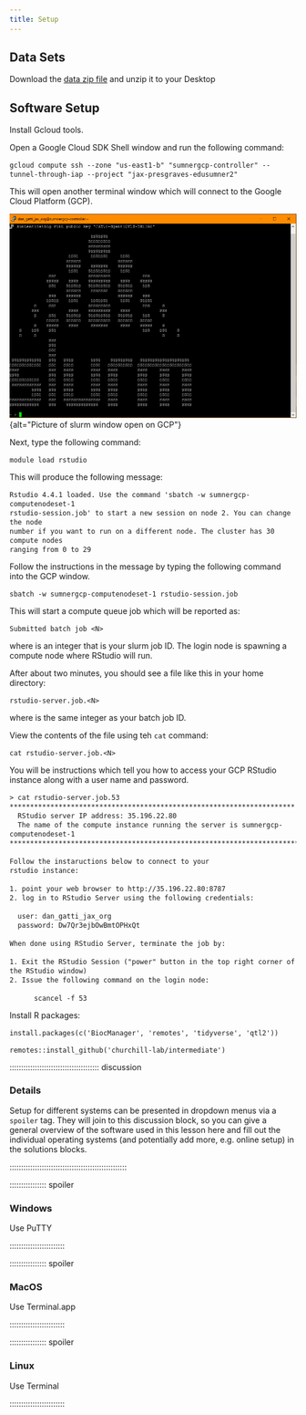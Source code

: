 ```yaml
---
title: Setup
---
```


## Data Sets

<!--
FIXME: place any data you want learners to use in `episodes/data` and then use
       a relative link ( [data zip file](data/lesson-data.zip) ) to provide a
       link to it, replacing the example.com link.
-->
Download the [data zip file](https://example.com/FIXME) and unzip it to your Desktop

## Software Setup

Install Gcloud tools.

Open a Google Cloud SDK Shell window and run the following command:

```
gcloud compute ssh --zone "us-east1-b" "sumnergcp-controller" --tunnel-through-iap --project "jax-presgraves-edusumner2"
```

This will open another terminal window which will connect to the Google Cloud
Platform (GCP).

![GCP window with slurm prompt](fig/gcp_slurm_window.png){alt="Picture of slurm window open on GCP"}

Next, type the following command:

```
module load rstudio
```

This will produce the following message:

```
Rstudio 4.4.1 loaded. Use the command 'sbatch -w sumnergcp-computenodeset-1 
rstudio-session.job' to start a new session on node 2. You can change the node 
number if you want to run on a different node. The cluster has 30 compute nodes
ranging from 0 to 29
```

Follow the instructions in the message by typing the following command into
the GCP window.

```
sbatch -w sumnergcp-computenodeset-1 rstudio-session.job
```

This will start a compute queue job which will be reported as:

```
Submitted batch job <N>
```

where <N> is an integer that is your slurm job ID. The login node is spawning
a compute node where RStudio will run.

After about two minutes, you should see a file like this in your home directory:

```
rstudio-server.job.<N>
```

where <N> is the same integer as your batch job ID.

View the contents of the file using teh `cat` command:

```
cat rstudio-server.job.<N>
```

You will be instructions which tell you how to access your GCP RStudio 
instance along with a user name and password.

```
> cat rstudio-server.job.53 
**********************************************************************
  RStudio server IP address: 35.196.22.80
  The name of the compute instance running the server is sumnergcp-computenodeset-1
***********************************************************************

Follow the instaructions below to connect to your 
rstudio instance:

1. point your web browser to http://35.196.22.80:8787
2. log in to RStudio Server using the following credentials:

  user: dan_gatti_jax_org
  password: Dw7Qr3ejbOwBmtOPHxQt

When done using RStudio Server, terminate the job by:

1. Exit the RStudio Session ("power" button in the top right corner of the RStudio window)
2. Issue the following command on the login node:

      scancel -f 53
```

Install R packages:

```{r eval=FALSE}
install.packages(c('BiocManager', 'remotes', 'tidyverse', 'qtl2'))
```

```{ eval=FALSE}
remotes::install_github('churchill-lab/intermediate')
```

<!-- DMG: STOPPED HERE -->

::::::::::::::::::::::::::::::::::::::: discussion

### Details

Setup for different systems can be presented in dropdown menus via a `spoiler`
tag. They will join to this discussion block, so you can give a general overview
of the software used in this lesson here and fill out the individual operating
systems (and potentially add more, e.g. online setup) in the solutions blocks.

:::::::::::::::::::::::::::::::::::::::::::::::::::

:::::::::::::::: spoiler

### Windows

Use PuTTY

::::::::::::::::::::::::

:::::::::::::::: spoiler

### MacOS

Use Terminal.app

::::::::::::::::::::::::


:::::::::::::::: spoiler

### Linux

Use Terminal

::::::::::::::::::::::::

